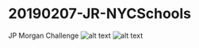 # 20190207-JR-NYCSchools
JP Morgan Challenge
![alt text](https://imgur.com/gVRjqj6)
![alt text](https://imgur.com/JcvA2iV)
